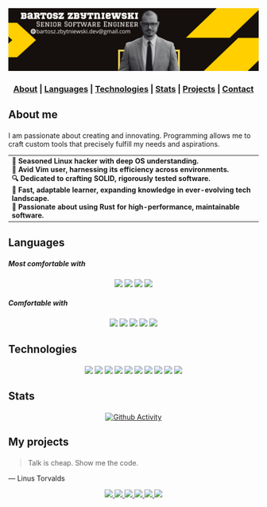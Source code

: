 <div align="center">
  <picture>
      <source media="(prefers-color-scheme: light)" srcset="light-banner.png">
      <source media="(prefers-color-scheme: dark)" srcset="dark-banner.png">
      <img src="dark-banner.png">
  </picture>
</div>

<div align="center">
  <h3>
    <a href="#about">About</a>
    <span> | </span>
    <a href="#languages">Languages</a>
    <span> | </span>
    <a href="#technologies">Technologies</a>
    <span> | </span>
    <a href="#stats">Stats</a>
    <span> | </span>
    <a href="#projects">Projects</a>
    <span> | </span>
    <a href="mailto:bartosz.zbytniewski.dev@gmail.com" alt="Contact me">Contact</a>
  </h3>
</div>

## <p id="about">About me</p>

I am passionate about creating and innovating. Programming allows me to craft custom tools that precisely fulfill my needs and aspirations.

<div align="center">

<table>
  <tr>
    <td align="left">
      <b>
        🐧 Seasoned Linux hacker with deep OS understanding.<br>
        🍕 Avid Vim user, harnessing its efficiency across environments.<br>
        🔍 Dedicated to crafting SOLID, rigorously tested software.<br>
        📖 Fast, adaptable learner, expanding knowledge in ever-evolving tech landscape.<br>
        🦀 Passionate about using Rust for high-performance, maintainable software.<br>
      </b>
    </td>
  </tr>
</table>

</div>

## <p id="languages">Languages</p>

##### Most comfortable with

<div align="center">
  <img src="https://img.shields.io/badge/-Rust-f2f2f2?style=for-the-badge&logo=Rust&logoColor=000"/>
  <img src="https://img.shields.io/badge/-Shell-f2f2f2?style=for-the-badge&logo=Shell"/>
  <img src="https://img.shields.io/badge/-Java-f2f2f2?style=for-the-badge&logo=Java&logoColor=007396"/>
  <img src="https://img.shields.io/badge/-Dart-f2f2f2?style=for-the-badge&logo=Dart&logoColor=000"/>
</div>

##### Comfortable with

<div align="center">
  <img src="https://img.shields.io/badge/-Go-f2f2f2?style=for-the-badge&logo=Go"/>
  <img src="https://img.shields.io/badge/-Kotlin-f2f2f2?style=for-the-badge&logo=Kotlin"/>
  <img src="https://img.shields.io/badge/-JavaScript-f2f2f2?style=for-the-badge&logo=JavaScript"/>
  <img src="https://img.shields.io/badge/-TypeScript-f2f2f2?style=for-the-badge&logo=TypeScript"/>
  <img src="https://img.shields.io/badge/-Python-f2f2f2?style=for-the-badge&logo=Python"/>
</div>

## <p id="technologies">Technologies</p>

<div align="center">
  <img src="https://img.shields.io/badge/-Linux-f2f2f2?style=for-the-badge&logo=Linux&logoColor=000"/>
  <img src="https://img.shields.io/badge/-AWS-f2f2f2?style=for-the-badge&logo=Amazon-AWS&logoColor=F90"/>
  <img src="https://img.shields.io/badge/-Docker-f2f2f2?style=for-the-badge&logo=Docker"/>
  <img src="https://img.shields.io/badge/-Kubernetes-f2f2f2?style=for-the-badge&logo=Kubernetes"/>
  <img src="https://img.shields.io/badge/-React-f2f2f2?style=for-the-badge&logo=React"/>
  <img src="https://img.shields.io/badge/-Node.js-f2f2f2?style=for-the-badge&logo=node.js"/>
  <img src="https://img.shields.io/badge/-Flutter-f2f2f2?style=for-the-badge&logo=flutter&logoColor=blue"/>
  <img src="https://img.shields.io/badge/-Google%20cloud-f2f2f2?style=for-the-badge&logo=google-cloud"/>
  <img src="https://img.shields.io/badge/-Terraform-f2f2f2?style=for-the-badge&logo=terraform&logoColor=purple"/>
  <img src="https://img.shields.io/badge/-Apache%20Kafka-f2f2f2?style=for-the-badge&logo=apachekafka&logoColor=black"/>
</div>

## <p id="stats">Stats</p>

<div align="center">

  [![Github Activity](https://github-readme-activity-graph.vercel.app/graph?username=devzbysiu&theme=dracula)](https://github.com/devzbysiu/github-readme-activity-graph)

</div>

## <p id="my-projects">My projects</p>

> Talk is cheap. Show me the code.

― Linus Torvalds

<div align="center">

  <a href="https://github.com/devzbysiu/chester">
    <img src="https://github-readme-stats-five-rho-35.vercel.app/api/pin/?username=devzbysiu&repo=chester" />
  </a>

  <a href="https://github.com/devzbysiu/je">
    <img src="https://github-readme-stats-five-rho-35.vercel.app/api/pin/?username=devzbysiu&repo=je" />
  </a>

  <a href="https://github.com/devzbysiu/cargo-blinc">
    <img src="https://github-readme-stats-five-rho-35.vercel.app/api/pin/?username=devzbysiu&repo=cargo-blinc" />
  </a>

  <a href="https://github.com/devzbysiu/dox">
    <img src="https://github-readme-stats-five-rho-35.vercel.app/api/pin/?username=devzbysiu&repo=dox" />
  </a>

  <a href="https://github.com/devzbysiu/quizers">
    <img src="https://github-readme-stats-five-rho-35.vercel.app/api/pin/?username=devzbysiu&repo=quizers" />
  </a>

  <a href="https://github.com/devzbysiu/transition">
    <img src="https://github-readme-stats-five-rho-35.vercel.app/api/pin/?username=devzbysiu&repo=transition" />
  </a>


</div>
